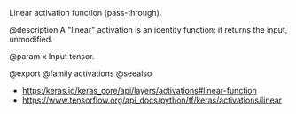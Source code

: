 Linear activation function (pass-through).

@description
A "linear" activation is an identity function:
it returns the input, unmodified.

@param x
Input tensor.

@export
@family activations
@seealso
+ <https:/keras.io/keras_core/api/layers/activations#linear-function>
+ <https://www.tensorflow.org/api_docs/python/tf/keras/activations/linear>

